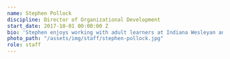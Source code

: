 ```yaml
---
name: Stephen Pollock
discipline: Director of Organizational Development
start_date: 2017-10-01 00:00:00 Z
bio: 'Stephen enjoys working with adult learners at Indiana Wesleyan and Grand Canyon Universities.  His major professional membership and volunteering is with the American Society for Quality (ASQ), including being a Review Board Member for The Journal of Quality and Participation.  Steve is a Master Black Belt, and holds a Doctorate of Business Administration degree.  In 2015, he and Daro Mott co-authored the book, "Coaching Green Belts for Sustainable Success (ASQ Press)".'
photo_path: "/assets/img/staff/stephen-pollock.jpg"
role: staff
---
```

